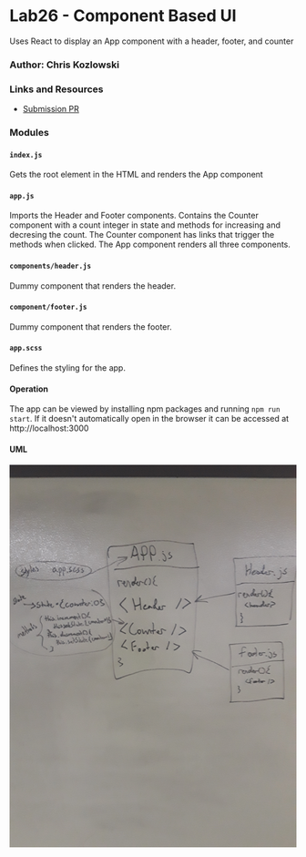 # Lab26 - Component Based UI
Uses React to display an App component with a header, footer, and counter
### Author: Chris Kozlowski

### Links and Resources
* [Submission PR](https://github.com/401-advanced-javascript-cdk/lab-26-component-based-ui/pull/1)

### Modules
#### `index.js`
Gets the root element in the HTML and renders the App component
#### `app.js`
Imports the Header and Footer components.  Contains the Counter component with a count integer in state and methods for increasing and decresing the count.  The Counter component has links that trigger the methods when clicked.  The App component renders all three components.
#### `components/header.js`
Dummy component that renders the header.
#### `component/footer.js`
Dummy component that renders the footer.
#### `app.scss`
Defines the styling for the app.

#### Operation
The app can be viewed by installing npm packages and running `npm run start`.  If it doesn't automatically open in the browser it can be accessed at http://localhost:3000

#### UML
![Lab26 UML](./assets/lab26.jpg)